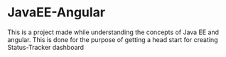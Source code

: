 # JavaEE-Angular
This is a project made while understanding the concepts of Java EE and angular. This is done for the purpose of getting a head start for creating Status-Tracker dashboard
